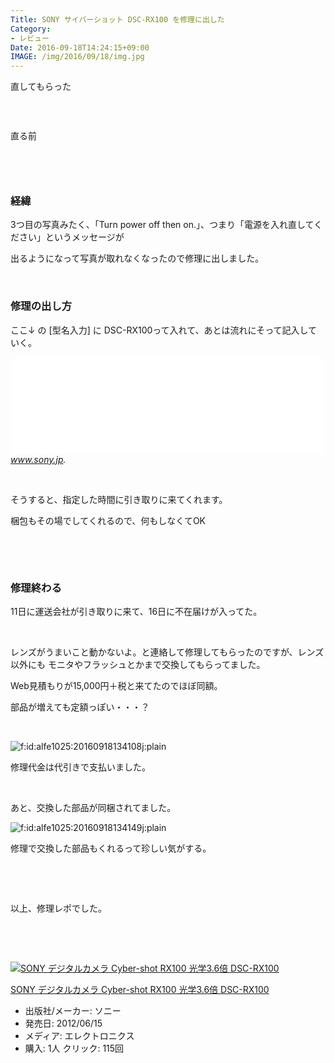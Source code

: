 ```yaml
---
Title: SONY サイバーショット DSC-RX100 を修理に出した
Category:
- レビュー
Date: 2016-09-18T14:24:15+09:00
IMAGE: /img/2016/09/18/img.jpg
---
```


<p>直してもらった</p>
<p><img class="magnifiable" src="/img/2016/09/18/img.jpg" alt="" /></p>
<p> </p>
<p>直る前</p>
<p><img class="magnifiable" src="https://cdn-ak2.f.st-hatena.com/images/fotolife/a/alfe1025/20010319/20010319193010.jpg" alt="" /></p>
<p><img class="magnifiable" src="https://cdn-ak2.f.st-hatena.com/images/fotolife/a/alfe1025/20010319/20010319193020.jpg" alt="" /></p>
<p> </p>

### 経緯

<p>3つ目の写真みたく、「Turn power off then on.」、つまり「電源を入れ直してください」というメッセージが</p>
<p>出るようになって写真が取れなくなったので修理に出しました。</p>
<p> </p>

### 修理の出し方

<p>ここ↓ の [型名入力] に DSC-RX100って入れて、あとは流れにそって記入していく。</p>
<p><iframe class="embed-card embed-webcard" style="display: block; width: 100%; height: 155px; max-width: 500px; margin: auto;" title="修理料金の目安 | 修理のご相談 | サポート・お問い合わせ | ソニー" src="//hatenablog-parts.com/embed?url=https%3A%2F%2Fwww.sony.jp%2Fsupport%2Frepair%2Frepair_price_online.html" frameborder="0" scrolling="no"></iframe><cite class="hatena-citation"><a href="https://www.sony.jp/support/repair/repair_price_online.html">www.sony.jp</a>.</cite></p>
<p> </p>
<p>そうすると、指定した時間に引き取りに来てくれます。</p>
<p>梱包もその場でしてくれるので、何もしなくてOK</p>
<p> </p>
<p> </p>

### 修理終わる

<p>11日に運送会社が引き取りに来て、16日に不在届けが入ってた。</p>
<p> </p>
<p>レンズがうまいこと動かないよ。と連絡して修理してもらったのですが、レンズ以外にも モニタやフラッシュとかまで交換してもらってました。</p>
<p>Web見積もりが15,000円＋税と来てたのでほぼ同額。</p>
<p>部品が増えても定額っぽい・・・？</p>
<p> </p>
<p><img class="hatena-fotolife" title="f:id:alfe1025:20160918134108j:plain" src="https://cdn-ak.f.st-hatena.com/images/fotolife/a/alfe1025/20160918/20160918134108.jpg" alt="f:id:alfe1025:20160918134108j:plain" /></p>
<p>修理代金は代引きで支払いました。</p>
<p> </p>
<p>あと、交換した部品が同梱されてました。</p>
<p><img class="hatena-fotolife" title="f:id:alfe1025:20160918134149j:plain" src="https://cdn-ak.f.st-hatena.com/images/fotolife/a/alfe1025/20160918/20160918134149.jpg" alt="f:id:alfe1025:20160918134149j:plain" /></p>
<p>修理で交換した部品もくれるって珍しい気がする。</p>
<p> </p>
<p> </p>
<p>以上、修理レポでした。</p>
<p> </p>
<p> </p>
<div class="freezed">
<div class="external-link-detail"><a href="https://www.amazon.co.jp/exec/obidos/ASIN/B00898JY8E/ab1025-22/"><img class="external-link-detail-image" title="SONY デジタルカメラ Cyber-shot RX100 光学3.6倍 DSC-RX100" src="https://ecx.images-amazon.com/images/I/41DBnlRMzdL._SL160_.jpg" alt="SONY デジタルカメラ Cyber-shot RX100 光学3.6倍 DSC-RX100" /></a>
<div class="external-link-detail-info">
<p class="external-link-detail-title"><a href="https://www.amazon.co.jp/exec/obidos/ASIN/B00898JY8E/ab1025-22/">SONY デジタルカメラ Cyber-shot RX100 光学3.6倍 DSC-RX100</a></p>
<ul>
<li><span class="external-link-detail-label">出版社/メーカー:</span> ソニー</li>
<li><span class="external-link-detail-label">発売日:</span> 2012/06/15</li>
<li><span class="external-link-detail-label">メディア:</span> エレクトロニクス</li>
<li><span class="external-link-detail-label">購入</span>: 1人 <span class="external-link-detail-label">クリック</span>: 115回</li>

</ul>
</div>
<div class="external-link-detail-foot"> </div>
</div>
</div>
<p> </p>
